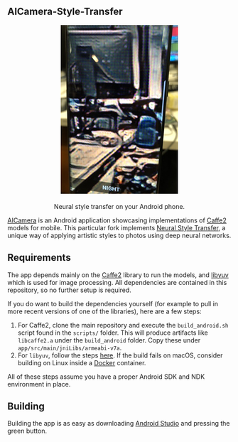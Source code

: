 ## AICamera-Style-Transfer


<p align="center">
  <img src="extra/sample.jpg">
  <br><br>
  Neural style transfer on your Android phone.
</p>

[AICamera](https://github.com/bwasti/AICamera) is an Android application showcasing implementations of [Caffe2](https://github.com/caffe2/caffe2)
models for mobile. This particular fork implements [Neural Style Transfer](https://arxiv.org/abs/1508.06576), a
unique way of applying artistic styles to photos using deep neural networks.

## Requirements

The app depends mainly on the [Caffe2](https://github.com/caffe2/caffe2) library
to run the models, and
[libyuv](https://chromium.googlesource.com/libyuv/libyuv/) which is used for
image processing. All dependencies are contained in this repository, so no
further setup is required.

If you do want to build the dependencies yourself (for example to pull in more
recent versions of one of the libraries), here are a few steps:

1. For Caffe2, clone the main repository and execute the `build_android.sh`
script found in the `scripts/` folder. This will produce artifacts like
`libcaffe2.a` under the `build_android` folder. Copy these under `app/src/main/jniLibs/armeabi-v7a`.
2. For `libyuv`, follow the steps
[here](https://chromium.googlesource.com/libyuv/libyuv/+/master/docs/getting_started.md).
If the build fails on macOS, consider building on Linux inside a
[Docker](https://github.com/thyrlian/AndroidSDK) container.

All of these steps assume you have a proper Android SDK and NDK environment in place.

## Building

Building the app is as easy as downloading [Android Studio](https://developer.android.com/studio/index.html) and pressing the green button.

